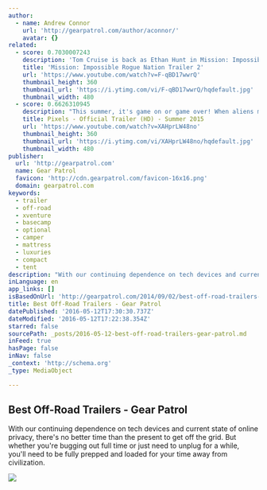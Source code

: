 ```yaml
---
author:
  - name: Andrew Connor
    url: 'http://gearpatrol.com/author/aconnor/'
    avatar: {}
related:
  - score: 0.7030007243
    description: 'Tom Cruise is back as Ethan Hunt in Mission: Impossible Rogue Nation. In theaters July 31st, get tickets: http://MissionImpossible.com'
    title: 'Mission: Impossible Rogue Nation Trailer 2'
    url: 'https://www.youtube.com/watch?v=F-qBD17wwrQ'
    thumbnail_height: 360
    thumbnail_url: 'https://i.ytimg.com/vi/F-qBD17wwrQ/hqdefault.jpg'
    thumbnail_width: 480
  - score: 0.6626310945
    description: "This summer, it's game on or game over! When aliens misinterpret video feeds of classic arcade games as a declaration of war, they attack the Earth in the form of the video games."
    title: Pixels - Official Trailer (HD) - Summer 2015
    url: 'https://www.youtube.com/watch?v=XAHprLW48no'
    thumbnail_height: 360
    thumbnail_url: 'https://i.ytimg.com/vi/XAHprLW48no/hqdefault.jpg'
    thumbnail_width: 480
publisher:
  url: 'http://gearpatrol.com'
  name: Gear Patrol
  favicon: 'http://cdn.gearpatrol.com/favicon-16x16.png'
  domain: gearpatrol.com
keywords:
  - trailer
  - off-road
  - xventure
  - basecamp
  - optional
  - camper
  - mattress
  - luxuries
  - compact
  - tent
description: "With our continuing dependence on tech devices and current state of online privacy, there's no better time than the present to get off the grid. But whether you're bugging out full time or just need to unplug for a while, you'll need to be fully prepped and loaded for your time away from civilization."
inLanguage: en
app_links: []
isBasedOnUrl: 'http://gearpatrol.com/2014/09/02/best-off-road-trailers-for-any-adventure/?utm_medium=email&utm_campaign=Daily%20Gear%20Patrol&utm_content=Daily%20Gear%20Patrol+CID_ece4ef08863d5905911ace8f8c5c74d5&utm_source=Campaign%20Monitor&utm_term=6%20Adventure-Going%20Off-Road%20Trailers'
title: Best Off-Road Trailers - Gear Patrol
datePublished: '2016-05-12T17:30:30.737Z'
dateModified: '2016-05-12T17:22:38.354Z'
starred: false
sourcePath: _posts/2016-05-12-best-off-road-trailers-gear-patrol.md
inFeed: true
hasPage: false
inNav: false
_context: 'http://schema.org'
_type: MediaObject

---
```

<article style=""><h1>Best Off-Road Trailers - Gear Patrol</h1><p>With our continuing dependence on tech devices and current state of online privacy, there's no better time than the present to get off the grid. But whether you're bugging out full time or just need to unplug for a while, you'll need to be fully prepped and loaded for your time away from civilization.</p><img src="http://cdn.gearpatrol.com/wp-content/uploads/2014/09/Moby-X1-Gear-Patrol.jpg" /></article>